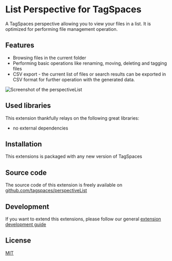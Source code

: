 # List Perspective for TagSpaces

A TagSpaces perspective allowing you to view your files in a list. It is optimized for performing file management operation.

## Features

* Browsing files in the current folder
* Performing basic operations like renaming, moving, deleting and tagging files
* CSV export - the current list of files or search results can be exported in CSV format for further operation with the generated data.

![Screenshot of the perspectiveList](https://github.com/tagspaces/documentation/raw/master/media/extensions/perspective-list-lead.png)

## Used libraries
This extension thankfully relays on the following great libraries:

* no external dependencies

## Installation

This extensions is packaged with any new version of TagSpaces

## Source code

The source code of this extension is freely available on [github.com/tagspaces/perspectiveList](https://github.com/tagspaces/perspectiveList/)

## Development

If you want to extend this extensions, please follow our general [extension development guide](http://tagspaces.org/documentation/extension-development-guide)

## License

[MIT](https://github.com/tagspaces/perspectiveList/blob/master/LICENSE.txt)

